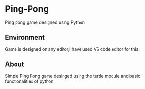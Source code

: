 # Ping-Pong
Ping pong game designed using Python
## Environment
Game is designed on any editor,I have used VS code editor for this.
## About
Simple Ping Pong game desinged using the turtle module and basic functionalities of python
